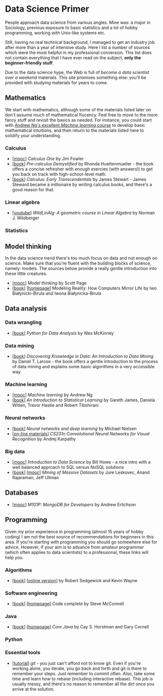 # Data Science Primer

People approach data science from various angles. Mine was: a major in Sociology, previous exposure to basic statistics and a lot of hobby programming, working with Unix-like systems etc.

Still, having no real technical background, I managed to get an industry job after more than a year of intensive study. Here I list a number of sources which were the most helpful in my professional conversion. This list does not contain everything that I have ever read on the subject, **only the beginner-friendly stuff**.

Due to the data science hype, the Web is full of _become a data scientist over a weekend_ materials. This site promises something else: you'll be provided with studying materials for years to come.

## Mathematics

We start with mathematics, although some of the materials listed later on don't assume much of mathematical flucency. Feel free to move to the more fancy stuff and revisit the basics as needed. For instance, you could start with [Andrew Ng's excellent _Machine learning_ course](https://www.coursera.org/learn/machine-learning/) to develop basic mathematical intuitions, and then return to the materials listed here to solidify your understanding.

### Calculus

* \[[mooc](https://www.coursera.org/learn/calculus1)\] _Calculus One_ by Jim Fowler
* \[[book](http://www.amazon.com/Pre-calculus-Demystified-Second-Rhonda-Huettenmueller/dp/0071778497)\] _Pre-calculus Demystified_ by Rhonda Huettenmueller - the book offers a concise refresher with enough exercies (with answers!) to get you back on track with high-school-level math.
* \[[book](http://www.amazon.com/Calculus-Early-Transcendentals-James-Stewart/dp/0495011665)\] _Calculus: Early Transcendentals_ by James Stewart - James Steward became a millionaire by writing calculus books, and there's a good reason for that.

### Linear algebra

* \[[youtube](https://www.youtube.com/playlist?list=PL01A21B9E302D50C1)\] _WildLinAlg: A geometric course in Linear Algebra_ by Norman J. Wildberger

### Statistics


## Model thinking

In the data science trend there's too much focus on data and not enough on science. Make sure that you're fluent with the building blocks of science, namely: models. The sources below provide a really gentle introduction into these little creatures.

* \[[mooc](https://www.coursera.org/learn/model-thinking/home/welcome)\] _Model thinking_ by Scott Page
* \[[book](http://www.amazon.com/Modeling-Reality-Computers-Mirror-CD-ROM/dp/0198531001)\] \[[homepage](http://www.modelingreality.net/)\] Modeling Reality: How Computers Mirror Life by Iwo Białynicki-Birula and Iwona Białynicka-Birula




## Data analysis

### Data wrangling

* \[[book](http://shop.oreilly.com/product/0636920023784.do)\] _Python for Data Analysis_ by Wes McKinney

### Data mining

* \[[book](http://www.amazon.com/Discovering-Knowledge-Data-Introduction-Mining/dp/0471666572)\] _Discovering Knowledge in Data: An Introduction to Data Mining_ by Daniel T. Larose - the book offers a gentle introduction to the process of data mining and explains some basic algorithms in a very accessible way.

### Machine learning

* \[[mooc](https://www.coursera.org/learn/machine-learning/)\] _Machine learning_ by Andrew Ng
* \[[book](http://www-bcf.usc.edu/~gareth/ISL/)\] _An Introduction to Statistical Learning_ by Gareth James, Daniela Witten, Trevor Hastie and Robert Tibshirani

### Neural networks

* \[[book](http://neuralnetworksanddeeplearning.com/)\] _Neural networks and deep learning_ by Michael Nielsen
* \[[on-line materials](http://cs231n.github.io/)\] _CS231n Convolutional Neural Networks for Visual Recognition_ by Andrej Karpathy

### Big data

* \[[mooc](https://www.coursera.org/course/datasci)\] _Introduction to Data Science_ by Bill Howe - a nice intro with a well balanced approach to SQL versus NoSQL solutions
* \[[book](http://www.mmds.org/)\] \[[mooc](https://www.coursera.org/course/mmds)\] _Mining of Massive Datasets_ by Jure Leskovec, Anand Rajaraman, Jeff Ullman



## Databases

* \[[mooc](https://university.mongodb.com/courses/M101P/about)\] _M101P: MongoDB for Developers_ by Andrew Erlichson


## Programming

Given my prior experience in programming (almost 15 years of hobby coding) I am not the best source of recommendations for beginners in this area. If you're starting with programming you should go somewhere else for advice. However, if your aim is to advance from amateur programmer (which often applies to data scientists) to a professional, these links will help you. 

### Algorithms

* \[[book](http://www.amazon.com/Algorithms-4th-Robert-Sedgewick/dp/032157351X)\] \[[online version](http://algs4.cs.princeton.edu/home/)\] by Robert Sedgewick and Kevin Wayne

### Software engineering

* \[[book](http://www.amazon.com/Code-Complete-Practical-Handbook-Construction/dp/0735619670)\] \[[homepage](http://cc2e.com/)\] Code complete by Steve McConnell

### Java

* \[[book](http://www.amazon.com/Core-Java-I-Fundamentals-9th/dp/0137081898)\] \[[homepage](http://horstmann.com/corejava.html)\] _Core Java_ by Cay S. Horstman and Gary Cornell

### Python

### Essential tools

* \[[tutorial](https://git-scm.com/book/en/v2)\] _git_ - you just can't afford not to know git. Even if you're working alone, you iterate, you go back and forth and git is there to remember your steps. Just remember to commit often. Also, take some time and learn how to rebase (including interactive rebase). This job is usually messy, and there's no reason to remember all the dirt once you arrive at the solution.  

